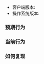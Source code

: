 <!--
感谢您反馈的问题或者提出的宝贵意见，在此之前请填写更多的信息，以便我们更有效的处理问题

- 您只能用来反馈BUG、或者提出一个需求
- 反馈前，请从`https://cloud.baidu.com/doc/BOS/s/Cjwvyqico/`下载最新的版本进行问题复现
- 紧急问题或者需求，通过如下方式联系我
	- EMAIL: job.mudio#gmail.com
	- QQ: 523317421
	- 微信: Mudiolord
-->

* 客户端版本:
* 操作系统版本:

### 预期行为

### 当前行为

### 如何复现
